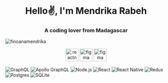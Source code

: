 <h1 align="center">Hello✌️, I'm Mendrika Rabeh</h1>
<h3 align="center">A coding lover from Madagascar</h3>

<p align="left"> <img src="https://komarev.com/ghpvc/?username=finoanamendrika" alt="finoanamendrika" /> </p>

<p align="center"><img src="https://reactnative.dev/img/header_logo.svg" alt="reactnative" width="40" height="40"/> <img src="https://www.vectorlogo.zone/logos/nestjs/nestjs-icon.svg" alt="figma" width="40" height="40"/> <img src="https://www.vectorlogo.zone/logos/nodejs/nodejs-icon.svg" alt="figma" width="40" height="40"/></p>

![GraphQL](https://img.shields.io/badge/-GraphQL-E10098?logo=graphql&logoColor=white)
![Apollo GraphQL](https://img.shields.io/badge/-ApolloGraphQL-311C87?logo=apollo-graphql)
![Node.js ](https://img.shields.io/badge/node.js-6DA55F?logo=node.js&logoColor=white)
![React](https://img.shields.io/badge/react-%2320232a.svg?logo=react&logoColor=%2361DAFB)
![React Native](https://img.shields.io/badge/react_native-%2320232a.svg?logo=react&logoColor=%2361DAFB)
![Redux](https://img.shields.io/badge/redux-%23593d88.svg?logo=redux&logoColor=white)
![Postgres](https://img.shields.io/badge/postgres-%23316192.svg?logo=postgresql&logoColor=white)
![SQLite](https://img.shields.io/badge/sqlite-%2307405e.svg?logo=sqlite&logoColor=white)
